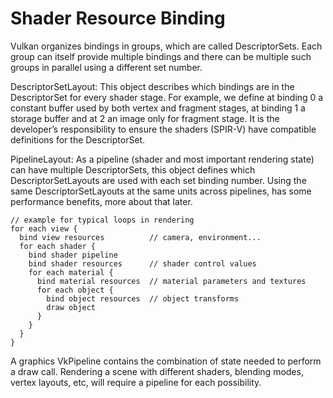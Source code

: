 # Shader Resource Binding

Vulkan organizes bindings in groups, which are called DescriptorSets.
 Each group can itself provide multiple bindings and there can be multiple such groups in parallel using a different set number.

DescriptorSetLayout: This object describes which bindings are in the DescriptorSet for every shader stage. For example, we define at binding 0 a constant buffer used by both vertex and fragment stages, at binding 1 a storage buffer and at 2 an image only for fragment stage. It is the developer’s responsibility to ensure the shaders (SPIR-V) have compatible definitions for the DescriptorSet.

PipelineLayout: As a pipeline (shader and most important rendering state) can have multiple DescriptorSets, this object defines which DescriptorSetLayouts are used with each set binding number. Using the same DescriptorSetLayouts at the same units across pipelines, has some performance benefits, more about that later.

```
// example for typical loops in rendering
for each view {
  bind view resources          // camera, environment...
  for each shader {
    bind shader pipeline  
    bind shader resources      // shader control values
    for each material {
      bind material resources  // material parameters and textures
      for each object {
        bind object resources  // object transforms
        draw object
      }
    }
  }
}
```


A graphics VkPipeline contains the combination of state needed to perform a draw call. Rendering a scene with different shaders, blending modes, vertex layouts, etc, will require a pipeline for each possibility. 
